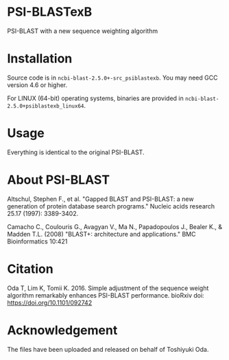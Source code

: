 # PSI-BLASTexB
PSI-BLAST with a new sequence weighting algorithm

# Installation

Source code is in `ncbi-blast-2.5.0+-src_psiblastexb`. You may need GCC version 4.6 or higher.

For LINUX (64-bit) operating systems, binaries are provided in `ncbi-blast-2.5.0+psiblastexb_linux64`.

# Usage

Everything is identical to the original PSI-BLAST.

# About PSI-BLAST

Altschul, Stephen F., et al. "Gapped BLAST and PSI-BLAST: a new generation of protein database search programs." Nucleic acids research 25.17 (1997): 3389-3402.


Camacho C., Coulouris G., Avagyan V., Ma N., Papadopoulos J., Bealer K., & Madden T.L. (2008) "BLAST+: architecture and applications." BMC Bioinformatics 10:421

# Citation

Oda T, Lim K, Tomii K. 2016. Simple adjustment of the sequence weight algorithm remarkably enhances PSI-BLAST performance. bioRxiv doi: https://doi.org/10.1101/092742

# Acknowledgement

The files have been uploaded and released on behalf of Toshiyuki Oda.
